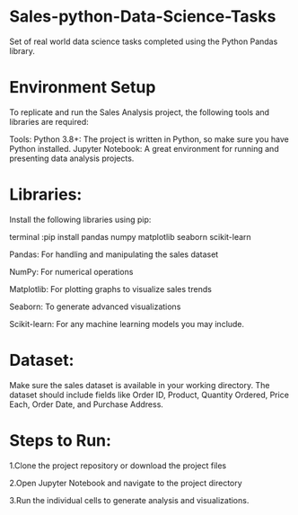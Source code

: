 # Sales-python-Data-Science-Tasks

Set of real world data science tasks completed using the Python Pandas library.


# Environment Setup

To replicate and run the Sales Analysis project, the following tools and libraries are required:

Tools:
Python 3.8+: The project is written in Python, so make sure you have Python installed. 
Jupyter Notebook: A great environment for running and presenting data analysis projects. 

# Libraries:

Install the following libraries using pip:

terminal :pip install pandas numpy matplotlib seaborn scikit-learn

Pandas: For handling and manipulating the sales dataset

NumPy: For numerical operations

Matplotlib: For plotting graphs to visualize sales trends

Seaborn: To generate advanced visualizations

Scikit-learn: For any machine learning models you may include.

# Dataset:
Make sure the sales dataset is available in your working directory. The dataset should include fields like Order ID, Product, Quantity Ordered, Price Each, Order Date, and Purchase Address.

# Steps to Run:
1.Clone the project repository or download the project files

2.Open Jupyter Notebook and navigate to the project directory

3.Run the individual cells to generate analysis and visualizations.

